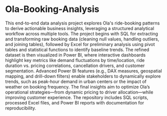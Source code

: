 # Ola-Booking-Analysis
This end-to-end data analysis project explores Ola's ride-booking patterns to derive actionable business insights, leveraging a structured analytical workflow across multiple tools. The project begins with SQL for extracting and transforming raw booking data (cleaning null values, handling outliers, and joining tables), followed by Excel for preliminary analysis using pivot tables and statistical functions to identify baseline trends. The refined dataset is then visualized in Power BI, where interactive dashboards highlight key metrics like demand fluctuations by time/location, ride duration vs. pricing correlations, cancellation drivers, and customer segmentation. Advanced Power BI features (e.g., DAX measures, geospatial mapping, and drill-down filters) enable stakeholders to dynamically explore trends, such as peak-hour demand in urban centers or the impact of weather on booking frequency. The final insights aim to optimize Ola’s operational strategies—from dynamic pricing to driver allocation—while improving customer experience. The repository includes SQL scripts, processed Excel files, and Power BI reports with documentation for reproducibility.
